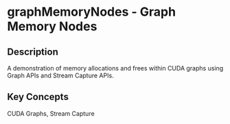 # graphMemoryNodes - Graph Memory Nodes

## Description

A demonstration of memory allocations and frees within CUDA graphs using Graph APIs and Stream Capture APIs.

## Key Concepts

CUDA Graphs, Stream Capture
